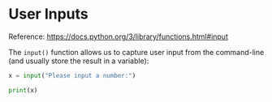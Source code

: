 # User Inputs

Reference: https://docs.python.org/3/library/functions.html#input

The `input()` function allows us to capture user input from the command-line (and usually store the result in a variable):

```py
x = input("Please input a number:")

print(x)
```

